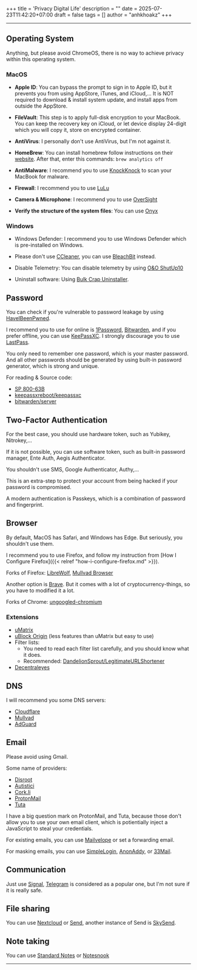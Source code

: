 +++
title = 'Privacy Digital Life'
description = ""
date = 2025-07-23T11:42:20+07:00
draft = false
tags = []
author = "anhkhoakz"
+++

---

## Operating System

Anything, but please avoid ChromeOS, there is no way to achieve privacy within
this operating system.

### MacOS

- **Apple ID**: You can bypass the prompt to sign in to Apple ID, but it
prevents you from using AppStore, iTunes, and iCloud,... It is NOT required to
download & install system update, and install apps from outside the AppStore.

- **FileVault**: This step is to apply full-disk encryption to your MacBook.
You can keep the recovery key on iCloud, or let device display 24-digit which
you will copy it, store on encrypted container.

- **AntiVirus**: I personally don't use AntiVirus, but I'm not against it.

- **HomeBrew**: You can install homebrew follow instructions on their
[website](https://brew.sh/). After that, enter this commands:
`brew analytics off`

- **AntiMalware**: I recommend you to use
[KnockKnock](https://objective-see.org/products/knockknock.html)
to scan your MacBook for malware.

- **Firewall**: I recommend you to use
[LuLu](https://objective-see.org/products/lulu.html)

- **Camera & Microphone**: I recommend you to use
[OverSight](https://objective-see.org/products/oversight.html)

- **Verify the structure of the system files**: You can use
[Onyx](https://www.titanium-software.fr/en/onyx.html)

### Windows

- Windows Defender: I recommend you to use Windows Defender which is
pre-installed on Windows.

- Please don't use [CCleaner](https://www.ccleaner.com/), you can use
[BleachBit](https://www.bleachbit.org/) instead.

- Disable Telemetry: You can disable telemetry by using
[O&O ShutUp10](https://oo-software.com/en/)

- Uninstall software: Using
[Bulk Crap Uninstaller](https://www.bcuninstaller.com/).

## Password

You can check if you're vulnerable to password leakage by using
[HaveIBeenPwned](https://haveibeenpwned.com/).

I recommend you to use for online is [1Password](https://1password.com/),
[Bitwarden](https://bitwarden.com/), and if you prefer offline, you can use
[KeePassXC](https://keepassxc.org/). I strongly discourage you to use
[LastPass](https://www.lastpass.com/).

You only need to remember one password, which is your master password. And all
other passwords should be generated by using built-in password generator, which
is strong and unique.

For reading & Source code:

- [SP 800-63B](https://pages.nist.gov/800-63-4/sp800-63b.html)
- [keepassxreboot/keepassxc](https://github.com/keepassxreboot/keepassxc)
- [bitwarden/server](https://github.com/bitwarden/server)

## Two-Factor Authentication

For the best case, you should use hardware token, such as Yubikey, Nitrokey,...

If it is not possible, you can use software token, such as built-in password
manager, Ente Auth, Aegis Authenticator.

You shouldn't use SMS, Google Authenticator, Authy,...

This is an extra-step to protect your account from being hacked if your
password is compromised.

A modern authentication is Passkeys, which is a combination of password and
fingerprint.

## Browser

By default, MacOS has Safari, and Windows has Edge. But seriously, you
shouldn't use them.

I recommend you to use Firefox, and follow my instruction from
[How I Configure Firefox]({{< relref "how-i-configure-firefox.md" >}}).

Forks of Firefox: [LibreWolf](https://librewolf.net/),
[Mullvad Browser](https://mullvad.net/en/browser)

Another option is [Brave](https://brave.com/). But it comes with a lot of
cryptocurrency-things, so you have to modified it a lot.

Forks of Chrome:
[ungoogled-chromium](https://github.com/ungoogled-software/ungoogled-chromium)

### Extensions

- [uMatrix](https://github.com/gorhill/uMatrix)
- [uBlock Origin](https://github.com/gorhill/uBlock) (less features than
uMatrix but easy to use)
- Filter lists:
  - You need to read each filter list carefully, and you should know what it
  does.
  - Recommended: [DandelionSprout/LegitimateURLShortener](https://raw.githubusercontent.com/DandelionSprout/adfilt/master/LegitimateURLShortener.txt)
- [Decentraleyes](https://git.synz.io/Synzvato/decentraleyes)

## DNS

I will recommend you some DNS servers:

- [Cloudflare](https://1.1.1.1/)
- [Mullvad](https://mullvad.net/en/help/dns-over-https-and-dns-over-tls)
- [AdGuard](https://adguard-dns.io/en/public-dns.html)

## Email

Please avoid using Gmail.

Some name of providers:

- [Disroot](https://disroot.org)
- [Autistici](https://www.autistici.org)
- [Cork.li](https://cock.li/)
- [ProtonMail](https://proton.me/mail)
- [Tuta](https://tuta.com)

I have a big question mark on ProtonMail, and Tuta, because those don't allow
you to use your own email client, which is potientially inject a JavaScript to
steal your credentials.

For existing emails, you can use [Mailvelope](https://mailvelope.com) or set
a forwarding email.

For masking emails, you can use [SimpleLogin](https://simplelogin.io),
[AnonAddy](https://addy.io), or [33Mail](https://33mail.com).

## Communication

Just use [Signal](https://signal.org), [Telegram](https://telegram.org) is
considered as a popular one, but I'm not sure if it is really safe.

## File sharing

You can use [Nextcloud](https://nextcloud.com) or [Send](https://send.vis.ee/),
another instance of Send is [SkySend](https://ch.skysend.ch/).

## Note taking

You can use [Standard Notes](https://standardnotes.com/) or
[Notesnook](https://notesnook.com/)

---
